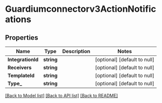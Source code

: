 # Guardiumconnectorv3ActionNotifications

## Properties
Name | Type | Description | Notes
------------ | ------------- | ------------- | -------------
**IntegrationId** | **string** |  | [optional] [default to null]
**Receivers** | **string** |  | [optional] [default to null]
**TemplateId** | **string** |  | [optional] [default to null]
**Type_** | **string** |  | [optional] [default to null]

[[Back to Model list]](../README.md#documentation-for-models) [[Back to API list]](../README.md#documentation-for-api-endpoints) [[Back to README]](../README.md)

